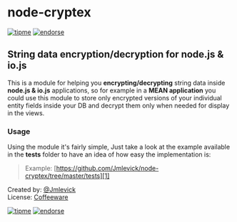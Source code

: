 # node-cryptex

[![tipme](https://spideroak.com/share/PBSW433EMVZXS43UMVWXG/78656e6f6465/srv/CDN/xenodecdn/tipme-small.png)](https://www.changetip.com/tipme/jmlevick) [![endorse](http://api.coderwall.com/jmlevick/endorsecount.png)](https://coderwall.com/jmlevick)

## String data encryption/decryption for node.js & io.js

This is a module for helping you **encrypting/decrypting** string data inside **node.js & io.js** applications, so for example in a **MEAN application** you could use this module to store only encrypted versions of your individual entity fields inside your DB and decrypt them only when needed for display in the views.

### Usage

Using the module it's fairly simple, Just take a look at the example available in the **tests** folder to have an idea of how easy the implementation is:

> Example: [https://github.com/Jmlevick/node-cryptex/tree/master/tests][1]

Created by: [@Jmlevick][2]  
License: [Coffeeware][3]

[![tipme](https://spideroak.com/share/PBSW433EMVZXS43UMVWXG/78656e6f6465/srv/CDN/xenodecdn/tipme-small.png)](https://www.changetip.com/tipme/jmlevick) [![endorse](http://api.coderwall.com/jmlevick/endorsecount.png)](https://coderwall.com/jmlevick)


  [1]: https://github.com/Jmlevick/node-cryptex/tree/master/tests
  [2]: https://twitter.com/Jmlevick
  [3]: https://github.com/Jmlevick/coffeeware-license
